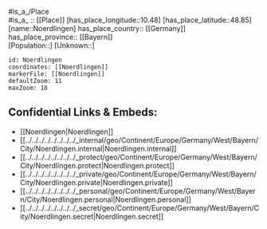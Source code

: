 ﻿---
location: [48.85,10.48] 
mapzoom: [7,12] 
mapmarker: city 
type: City
tags:
- geo/City


SpocWebEntityId: 33005
isDeleted: false
confidential: public

---
#is_a_/Place  
#is_a_ :: [[Place]] 
[has_place_longitude::10.48] 
[has_place_latitude::48.85] 
[name::Noerdlingen] 
has_place_country:: [[Germany]]  
has_place_province:: [[Bayern]]  
[Population::] 
[Unknown::] 


```leaflet
id: Noerdlingen
coordinates: [[Noerdlingen]] 
markerFile: [[Noerdlingen]] 
defaultZoom: 11 
maxZoom: 18
```


## Confidential Links & Embeds: 
- [[Noerdlingen|Noerdlingen]]  
- [[../../../../../../../../_internal/geo/Continent/Europe/Germany/West/Bayern/City/Noerdlingen.internal|Noerdlingen.internal]] 
- [[../../../../../../../../_protect/geo/Continent/Europe/Germany/West/Bayern/City/Noerdlingen.protect|Noerdlingen.protect]] 
- [[../../../../../../../../_private/geo/Continent/Europe/Germany/West/Bayern/City/Noerdlingen.private|Noerdlingen.private]] 
- [[../../../../../../../../_personal/geo/Continent/Europe/Germany/West/Bayern/City/Noerdlingen.personal|Noerdlingen.personal]] 
- [[../../../../../../../../_secret/geo/Continent/Europe/Germany/West/Bayern/City/Noerdlingen.secret|Noerdlingen.secret]] 
